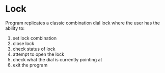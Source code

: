 # Lock

Program replicates a classic combination dial lock where the user has the ability to:

1) set lock combination
2) close lock
3) check status of lock
4) attempt to open the lock
5) check what the dial is currently pointing at
6) exit the program
